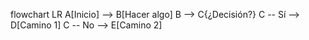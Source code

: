 flowchart LR
  A[Inicio] --> B[Hacer algo]
  B --> C{¿Decisión?}
  C -- Sí --> D[Camino 1]
  C -- No --> E[Camino 2]

